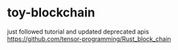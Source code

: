 # toy-blockchain
just followed tutorial and updated deprecated apis https://github.com/tensor-programming/Rust_block_chain

